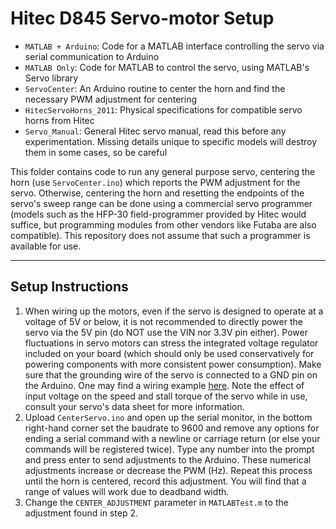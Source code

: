 # Hitec D845 Servo-motor Setup

* `MATLAB + Arduino`: Code for a MATLAB interface controlling the servo via serial communication to Arduino
* `MATLAB Only`: Code for MATLAB to control the servo, using MATLAB's Servo library
* `ServoCenter`: An Arduino routine to center the horn and find the necessary PWM adjustment for centering
* `HitecServoHorns_2011`: Physical specifications for compatible servo horns from Hitec
* `Servo_Manual`: General Hitec servo manual, read this before any experimentation. Missing details unique to specific models will destroy them in some cases, so be careful


This folder contains code to run any general purpose servo, centering the horn (use `ServoCenter.ino`) which reports the PWM adjustment for the servo. Otherwise, centering the horn and resetting the endpoints of the servo's sweep range can be done using a commercial servo programmer (models such as the HFP-30 field-programmer provided by Hitec would suffice, but programming modules from other vendors like Futaba are also compatible). This repository does not assume that such a programmer is available for use.

---
## Setup Instructions
1. When wiring up the motors, even if the servo is designed to operate at a voltage of 5V or below, it is not recommended to directly power the servo via the 5V pin (do NOT use the VIN nor 3.3V pin either). Power fluctuations in servo motors can stress the integrated voltage regulator included on your board (which should only be used conservatively for powering components with more consistent power consumption). Make sure that the grounding wire of the servo is connected to a GND pin on the Arduino. One may find a wiring example [here](https://www.mathworks.com/help/supportpkg/arduinoio/ug/control-servo-motors.html). Note the effect of input voltage on the speed and stall torque of the servo while in use, consult your servo's data sheet for more information.
2. Upload `CenterServo.ino` and open up the serial monitor, in the bottom right-hand corner set the baudrate to 9600 and remove any options for ending a serial command with a newline or carriage return (or else your commands will be registered twice). Type any number into the prompt and press enter to send adjustments to the Arduino. These numerical adjustments  increase or decrease the PWM (Hz). Repeat this process until the horn is centered, record this adjustment. You will find that a range of values will work due to deadband width.
3. Change the `CENTER_ADJUSTMENT` parameter in `MATLABTest.m` to the adjustment found in step 2.
